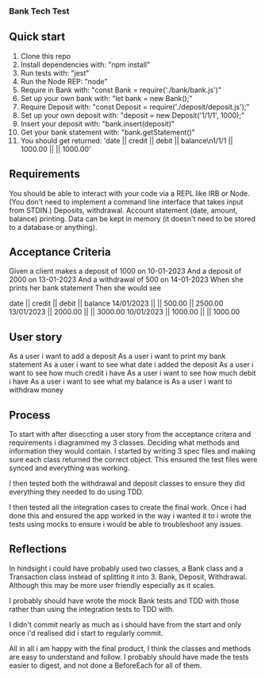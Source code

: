 ### Bank Tech Test

## Quick start

1. Clone this repo
2. Install dependencies with: "npm install"
3. Run tests with: "jest"
4. Run the Node REP: "node"
5. Require in Bank with: "const Bank = require('./bank/bank.js')"
6. Set up your own bank with: "let bank = new Bank();"
7. Require Deposit with: "const Deposit = require('./deposit/deposit.js');"
8. Set up your own deposit with: "deposit = new Deposit('1/1/1', 1000);"
9. Insert your deposit with: "bank.insert(deposit)"
10. Get your bank statement with: "bank.getStatement()"
11. You should get returned: 'date || credit || debit || balance\n1/1/1 || 1000.00 || || 1000.00'

## Requirements

You should be able to interact with your code via a REPL like IRB or Node. (You don't need to implement a command line interface that takes input from STDIN.)
Deposits, withdrawal.
Account statement (date, amount, balance) printing.
Data can be kept in memory (it doesn't need to be stored to a database or anything).

## Acceptance Criteria

Given a client makes a deposit of 1000 on 10-01-2023
And a deposit of 2000 on 13-01-2023
And a withdrawal of 500 on 14-01-2023
When she prints her bank statement
Then she would see

date || credit || debit || balance
14/01/2023 || || 500.00 || 2500.00
13/01/2023 || 2000.00 || || 3000.00
10/01/2023 || 1000.00 || || 1000.00

## User story

As a user i want to add a deposit
As a user i want to print my bank statement
As a user i want to see what date i added the deposit
As a user i want to see how much credit i have
As a user i want to see how much debit i have
As a user i want to see what my balance is
As a user i want to withdraw money

## Process

To start with after diseccting a user story from the acceptance critera and requirements i diagrammed my 3 classes. Deciding what methods and information they would contain. I started by writing 3 spec files and making sure each class returned the correct object. This ensured the test files were synced and everything was working.

I then tested both the withdrawal and deposit classes to ensure they did everything they needed to do using TDD.

I then tested all the integration cases to create the final work. Once i had done this and ensured the app worked in the way i wanted it to i wrote the tests using mocks to ensure i would be able to troubleshoot any issues.

## Reflections

In hindsight i could have probably used two classes, a Bank class and a Transaction class instead of splitting it into 3. Bank, Deposit, Withdrawal. Although this may be more user friendly especially as it scales.

I probably should have wrote the mock Bank tests and TDD with those rather than using the integration tests to TDD with.

I didn't commit nearly as much as i should have from the start and only once i'd realised did i start to regularly commit.

All in all i am happy with the final product, I think the classes and methods are easy to understand and follow. I probably should have made the tests easier to digest, and not done a BeforeEach for all of them.
